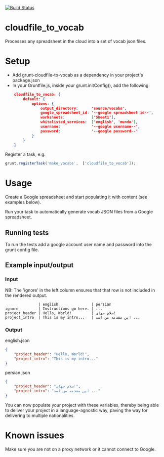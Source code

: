 [![Build Status](https://travis-ci.org/BBCVisualJournalism/grunt-cloudfile-to-vocab.svg?branch=fix_tests)](https://travis-ci.org/BBCVisualJournalism/grunt-cloudfile-to-vocab)

cloudfile_to_vocab
==================

Processes any spreadsheet in the cloud into a set of vocab json files.

# Setup

* Add grunt-cloudfile-to-vocab as a dependency in your project's package.json
* In your Gruntfile.js, inside your grunt.initConfig(), add the following:

```json
    cloudfile_to_vocab: {
        default: {
            options: {
                output_directory:      'source/vocabs',
                google_spreadsheet_id: '--google spreadsheet id--',
                worksheets:            ['Sheet1'],
                whitelisted_services:  ['english', 'mundo'],
                username:              '--google username--',
                password:              '--google password--'
            }
        }
    }
```

Register a task, e.g.

```javascript
grunt.registerTask('make_vocabs',  ['cloudfile_to_vocab']);
```

# Usage

Create a Google spreadsheet and start populating it with content (see examples below).

Run your task to automatically generate vocab JSON files from a Google spreadsheet.

## Running tests

To run the tests add a google account user name and password into the grunt config file.

## Example input/output

### Input

NB: The 'ignore' in the left column ensures that that row is not included in the rendered output.

```
               | english               | persian
ignore         | Instructions go here. | ...
project_header | Hello, World!         | سلام جهان!
project_intro  | This is my intro...   | این مقدمه من است ...

```

### Output

english.json

```json
{
    "project_header": "Hello, World!",
    "project_intro": "This is my intro..."
}
```

persian.json

```json
{
    "project_header": "سلام جهان!",
    "project_intro": "این مقدمه من است ..."
}
```

You can now populate your project with these variables, thereby being able to deliver your project in a language-agnostic way, paving the way for delivering to multiple nationalities.

# Known issues

Make sure you are not on a proxy network or it cannot connect to Google.